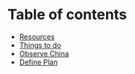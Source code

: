 # Table of contents

* [Resources](README.md)
* [Things to do](things-to-do.md)
* [Observe China](observe-china.md)
* [Define Plan](define-plan.md)
